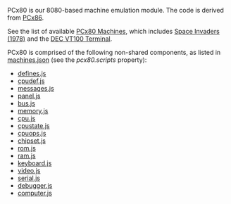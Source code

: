 PCx80 is our 8080-based machine emulation module.  The code is derived from [PCx86](/machines/pcx86/).

See the list of available [PCx80 Machines](/machines/pcx80/configs/), which includes
[Space Invaders (1978)](/machines/arcade/invaders/) and the [DEC VT100 Terminal](/machines/dec/vt100/).

PCx80 is comprised of the following non-shared components, as listed in
[machines.json](https://github.com/jeffpar/pcjs/blob/master/_data/machines.json) (see the *pcx80.scripts* property):

* [defines.js](/machines/pcx80/lib/defines.js)
* [cpudef.js](/machines/pcx80/lib/cpudef.js)
* [messages.js](/machines/pcx80/lib/messages.js)
* [panel.js](/machines/pcx80/lib/panel.js)
* [bus.js](/machines/pcx80/lib/bus.js)
* [memory.js](/machines/pcx80/lib/memory.js)
* [cpu.js](/machines/pcx80/lib/cpu.js)
* [cpustate.js](/machines/pcx80/lib/cpustate.js)
* [cpuops.js](/machines/pcx80/lib/cpuops.js)
* [chipset.js](/machines/pcx80/lib/chipset.js)
* [rom.js](/machines/pcx80/lib/rom.js)
* [ram.js](/machines/pcx80/lib/ram.js)
* [keyboard.js](/machines/pcx80/lib/keyboard.js)
* [video.js](/machines/pcx80/lib/video.js)
* [serial.js](/machines/pcx80/lib/serial.js)
* [debugger.js](/machines/pcx80/lib/debugger.js)
* [computer.js](/machines/pcx80/lib/computer.js)
